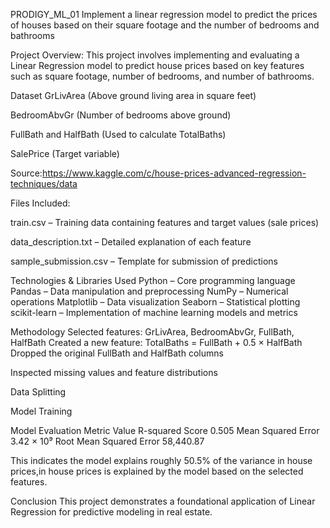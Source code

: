 PRODIGY_ML_01
Implement a linear regression model to predict the prices of houses based on their square footage and the number of bedrooms and bathrooms

Project Overview:
This project involves implementing and evaluating a Linear Regression model to predict house prices based on key features such as square footage, number of bedrooms, and number of bathrooms. 

Dataset
GrLivArea (Above ground living area in square feet)

BedroomAbvGr (Number of bedrooms above ground)

FullBath and HalfBath (Used to calculate TotalBaths)

SalePrice (Target variable)

Source:https://www.kaggle.com/c/house-prices-advanced-regression-techniques/data

Files Included:

train.csv – Training data containing features and target values (sale prices)

data_description.txt – Detailed explanation of each feature

sample_submission.csv – Template for submission of predictions


Technologies & Libraries Used
Python – Core programming language
Pandas – Data manipulation and preprocessing
NumPy – Numerical operations
Matplotlib – Data visualization
Seaborn – Statistical plotting
scikit-learn – Implementation of machine learning models and metrics

Methodology
Selected features: GrLivArea, BedroomAbvGr, FullBath, HalfBath
Created a new feature: TotalBaths = FullBath + 0.5 × HalfBath
Dropped the original FullBath and HalfBath columns

Inspected missing values and feature distributions

Data Splitting

Model Training

Model Evaluation
Metric	Value
R-squared Score	0.505
Mean Squared Error	3.42 × 10⁹
Root Mean Squared Error	58,440.87

This indicates the model explains roughly 50.5% of the variance in house prices,in house prices is explained by the model based on the selected features.

Conclusion
This project demonstrates a foundational application of Linear Regression for predictive modeling in real estate.
